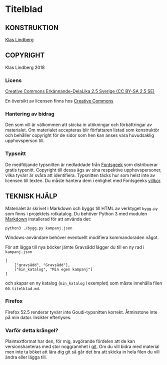 # Titelblad

## KONSTRUKTION

[Klas Lindberg](mailto:klas.lindberg@gmail.com)

## COPYRIGHT
Klas Lindberg 2018

### Licens

[Creative Commons Erkännande-DelaLika 2.5 Sverige (CC BY-SA 2.5 SE)](../LICENS.html)

En översikt av licensen finns hos [Creative Commons](https://creativecommons.org/licenses/by-sa/2.5/se)

### Hantering av bidrag

Den som vill är välkommen att skicka in utökningar och förbättringar av materialet. Om materialet accepteras blir författaren listad som konstruktör och behåller copyright för de sidor som hen kan anses vara huvudsaklig upphovsperson till.

### Typsnitt

De medföljande typsnitten är nedladdade från [Fontsgeek](https://fontsgeek.com) som distribuerar gratis typsnitt. Copyright till dessa ägs av sina respektive upphovspersoner, vilka tyvärr är svåra att identifiera. Typsnitten täcks hur som helst inte av licensen till texten. Du måste hantera dem i enlighet med Fontsgeeks [villkor](https://fontsgeek.com/terms).

## TEKNISK HJÄLP

Materialet är skrivet i Markdown och byggs till HTML av verktyget `bygg.py` som finns i projektets rotkatalog. Du behöver Python 3 med modulen [Markdown](https://pypi.python.org/pypi/Markdown) installerad för att använda det:

    python3 ./bygg.py kampanj.json

Windows-användare behöver eventuellt modifiera kommandoraden något.

För att lägga till nya böcker jämte Gravsådd lägger du till en ny rad i `kampanj.json`

    [
        ["gravsådd", "Gravsådd"],
        ["min_katalog", "Min egen kampanj"]
    ]

och skapar en ny katalog (`min_katalog` i exemplet) som måste innehålla filen `00.titelblad.md`.

### Firefox

Firefox 52.5 renderar tyvärr inte Goudi-typsnitten korrekt. Åtminstone inte på min dator. Insikter efterlyses.

### Varför detta krångel?

Plaintextformat har den, för mig, avgörande fördelen att de kan versionshanteras med stor noggrannhet i [git](https://git-scm.com). Om du vill bidra med material men inte ta böket att lära dig git så går det bra att skicka in hela filen du vill ändra eller lägga till.

